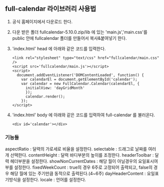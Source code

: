 ## full-calendar 라이브러리 사용법

1.  공식 홈페이지에서 다운로드 한다.
2.  다운 받은 폴더 fullcalendar-5.10.0.zip/lib 에 있는 'main.js','main.css'를 public 안에 fullcalendar 폴더를 만들어서 복사&붙여넣기 한다.
3.  'index.html' head 에 아래와 같은 코드를 입력한다.

        <link rel="stylesheet" type="text/css" href="fullcalendar/main.css" />
        <script src='fullcalendar/main.js'></script>
        <script>
          document.addEventListener('DOMContentLoaded', function() {
            var calendarEl = document.getElementById('calendar');
            var calendar = new FullCalendar.Calendar(calendarEl, {
              initialView: 'dayGridMonth'
              });
              calendar.render();
            });
        </script>

4.  'index.html' body 에 아래와 같은 코드를 입력하여 full-calendar 를 불러온다.

        <div id='calendar'></div>

### 기능들

aspectRatio : 달력의 가로세로 비율을 설정한다.
selectable : 드래그로 날짜를 여러개 선택한다.
contentHeight : 달력 바디부분의 높이를 조정한다.
headerToolbar : 달력 헤더부분을 설정한다.
showNonCurrentDates : 해당 월이 아닐경우의 요일표시여부를 설정한다.
fixedWeekCount : true의 경우 6주로 고정되어 출력되고, false의 경우 해당 월에 있는 주기만큼 동적으로 출력된다.(4~6주)
dayHeaderContent : 요일표기방식을 설정한다.
locale : 언어를 설정한다.
